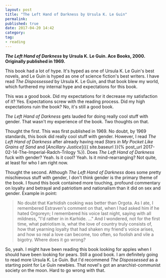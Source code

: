 ```yaml
---
layout: post
title: "The Left Hand of Darkness by Ursula K. Le Guin"
permalink: 
published: true
date: 2017-04-20 14:42
category: 
tag: 
- reading
---
```


***The Left Hand of Darkness* by Ursula K. Le Guin. Ace Books, 2000. Originally published in 1969.**

This book had a lot of hype. It's hyped as one of Ursula K. Le Guin's best novels, and Le Guin is hyped as one of science fiction's best writers. I have read *The Dispossessed* by Ursula K. Le Guin, and that book blew my world, which furthered my internal hype and expectations for this book.

This was a good book. Did my expectations for it decrease my satisfaction of it? Yes. Expectations screw with the reading process. Did my high expectations ruin the book? No, it's still a good book.

*The Left Hand of Darkness* gets lauded for doing really cool stuff with gender. That wasn't my experience of the book. Two thoughts on that.

Thought the first. This was first published in 1969. No doubt, by 1969 standards, this book did really cool stuff with gender. However, I read *The Left Hand of Darkness* after already having read *Stars in My Pocket Like Grains of Sand* and [*Ancillary Justice*]({{ site.baseurl }}{% post_url 2017-02-14-The-Imperial-Radch-Trilogy %}). Does *The Left Hand of Darkness* fuck with gender? Yeah. Is it cool? Yeah. Is it mind-rearranging? Not quite, at least for who I am right now.

Thought the second. Although *The Left Hand of Darkness* does some pretty mischievous stuff with gender, I don't think gender is the primary theme of the book. I found this book contained more touching, profound commentary on loyalty and betrayal and patriotism and nationalism than it did on sex and gender. Example in point:

> No doubt that Karhidish cooking was better than Orgota. As I ate, I remembered Estraven's comment on that, when I had asked him if he hated Orgoreyn; I remembered his voice last night, saying with all mildness, "I'd rather in in Karhide. ..." And I wondered, not for the first time, what patriotism is, what the love of country truly consists of, how that yearning loyalty that had shaken my friend's voice arises, and how so real a love can become, too often, so foolish and vile a bigotry. Where does it go wrong?

So, yeah. I might have been reading this book looking for apples when I should have been looking for pears. Still a good book. I am definitely going to read more Ursula K. Le Guin. But I'd recommend *The Dispossessed* as a starting point for Le Guin newbies. That novel's got an anarchist-communist society on the moon. Hard to go wrong with that.
